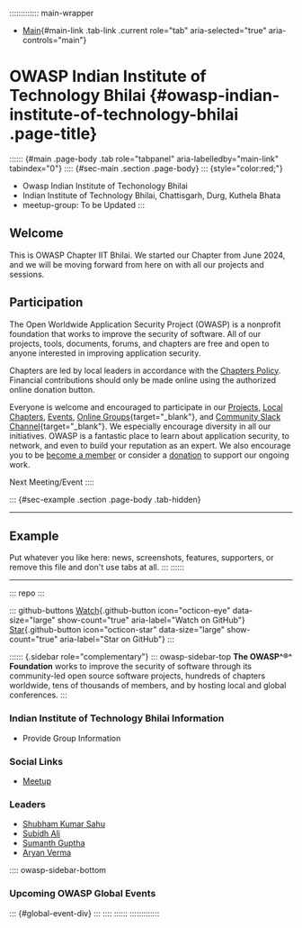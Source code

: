 ::::::::::::: main-wrapper
- [Main](#div-main){#main-link .tab-link .current role="tab"
  aria-selected="true" aria-controls="main"}

# OWASP Indian Institute of Technology Bhilai {#owasp-indian-institute-of-technology-bhilai .page-title}

:::::: {#main .page-body .tab role="tabpanel" aria-labelledby="main-link" tabindex="0"}
:::: {#sec-main .section .page-body}
::: {style="color:red;"}
- Owasp Indian Institute of Techonology Bhilai
- Indian Institute of Technology Bhilai, Chattisgarh, Durg, Kuthela
  Bhata
- meetup-group: To be Updated
:::

## Welcome

This is OWASP Chapter IIT Bhilai. We started our Chapter from June 2024,
and we will be moving forward from here on with all our projects and
sessions.

## Participation

The Open Worldwide Application Security Project (OWASP) is a nonprofit
foundation that works to improve the security of software. All of our
projects, tools, documents, forums, and chapters are free and open to
anyone interested in improving application security.

Chapters are led by local leaders in accordance with the [Chapters
Policy](../www-policy/operational/chapters-2.html). Financial
contributions should only be made online using the authorized online
donation button.

Everyone is welcome and encouraged to participate in our
[Projects](../projects/index.html), [Local
Chapters](../chapters/index.html), [Events](../events/index.html),
[Online
Groups](https://groups.google.com/a/owasp.com/){target="_blank"}, and
[Community Slack Channel](https://owasp.slack.com/){target="_blank"}. We
especially encourage diversity in all our initiatives. OWASP is a
fantastic place to learn about application security, to network, and
even to build your reputation as an expert. We also encourage you to be
[become a member](../membership/index.html) or consider a
[donation](../donate/index.html) to support our ongoing work.

Next Meeting/Event
::::

::: {#sec-example .section .page-body .tab-hidden}

------------------------------------------------------------------------

## Example

Put whatever you like here: news, screenshots, features, supporters, or
remove this file and don't use tabs at all.
:::
::::::

------------------------------------------------------------------------

::: repo
:::

::: github-buttons
[Watch](https://github.com/owasp/www-chapter-indian-institute-of-technology-bhilai/subscription){.github-button
icon="octicon-eye" data-size="large" show-count="true"
aria-label="Watch on GitHub"}
[Star](https://github.com/owasp/www-chapter-indian-institute-of-technology-bhilai){.github-button
icon="octicon-star" data-size="large" show-count="true"
aria-label="Star on GitHub"}
:::

:::::: {.sidebar role="complementary"}
::: owasp-sidebar-top
**The OWASP^®^ Foundation** works to improve the security of software
through its community-led open source software projects, hundreds of
chapters worldwide, tens of thousands of members, and by hosting local
and global conferences.
:::

### Indian Institute of Technology Bhilai Information

- Provide Group Information

### Social Links

- [Meetup](#)

### Leaders

- [Shubham Kumar
  Sahu](../cdn-cgi/l/email-protection.html#b8cbd0cddad0d9d596d3cdd5d9cacbd9d0cdf8d7cfd9cbc896d7cadf)
- [Subidh
  Ali](../cdn-cgi/l/email-protection.html#c6b5b3a4afa2aee8a7aaaf86a9b1a7b5b6e8a9b4a1)
- [Sumanth
  Guptha](../cdn-cgi/l/email-protection.html#deadabb3bfb0aab6f0b9abaeaab6bf9eb1a9bfadaef0b1acb9)
- [Aryan
  Verma](../cdn-cgi/l/email-protection.html#6d0c1f140c03431b081f000c2d021a0c1e1d43021f0a)

:::: owasp-sidebar-bottom
### Upcoming OWASP Global Events

::: {#global-event-div}
:::
::::
::::::
:::::::::::::
